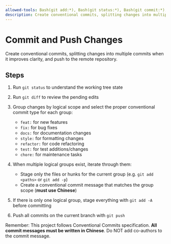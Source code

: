 ```yaml
---
allowed-tools: Bash(git add:*), Bash(git status:*), Bash(git commit:*), Bash(git diff:*), Bash(git push:*)
description: Create conventional commits, splitting changes into multiple commits when it improves clarity, and push to the remote repository.
---
```


# Commit and Push Changes

Create conventional commits, splitting changes into multiple commits when it improves clarity, and push to the remote repository.

## Steps

1. Run `git status` to understand the working tree state
2. Run `git diff` to review the pending edits
3. Group changes by logical scope and select the proper conventional commit type for each group:

   - `feat:` for new features
   - `fix:` for bug fixes
   - `docs:` for documentation changes
   - `style:` for formatting changes
   - `refactor:` for code refactoring
   - `test:` for test additions/changes
   - `chore:` for maintenance tasks

4. When multiple logical groups exist, iterate through them:

   - Stage only the files or hunks for the current group (e.g. `git add <paths>` or `git add -p`)
   - Create a conventional commit message that matches the group scope (**must use Chinese**)

5. If there is only one logical group, stage everything with `git add -A` before committing
6. Push all commits on the current branch with `git push`

Remember: This project follows Conventional Commits specification. **All commit messages must be written in Chinese**. Do NOT add co-authors to the commit message.
